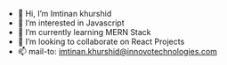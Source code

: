- 👋 Hi, I’m Imtinan khurshid
- 👀 I’m interested in Javascript
- 🌱 I’m currently learning MERN Stack
- 💞️ I’m looking to collaborate on React Projects
- 📫 mail-to: imtinan.khurshid@innovotechnologies.com

<!---
innv-imtinan/innv-imtinan is a ✨ special ✨ repository because its `README.md` (this file) appears on your GitHub profile.
You can click the Preview link to take a look at your changes.
--->
